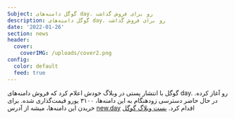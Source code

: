 ```yaml
---
Subject: گوگل دامنه‌های day. رو برای فروش گذاشت
description: گوگل دامنه‌های day. رو برای فروش گذاشت
date: '2022-01-26'
section: news
header:
  cover:
    coverIMG: /uploads/cover2.png
config:
  color: default
  feed: true
---
```

گوگل با انتشار پستی در وبلاگ خودش اعلام کرد که فروش دامنه‌های day. رو آغاز کرده. در حال حاضر دسترسی زودهنگام به این دامنه‌ها، ۳۱۰۰ یورو قیمت‌گذاری شده. برای خریدن این دامنه‌ها، میشه از آدرس [new.day](https://new.day/) اقدام کرد. [پست وبلاگ گوگل ](https://blog.google/outreach-initiatives/entrepreneurs/today-dotday/)
